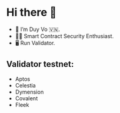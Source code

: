 # Hi there 👋

- 👋 I’m Duy Vo 🇻🇳.
- 🧑‍💻 Smart Contract Security Enthusiast.
- 🖥️ Run Validator.
  
##  Validator testnet:
- Aptos
- Celestia
- Dymension
- Covalent
- Fleek



